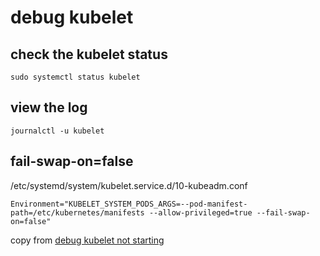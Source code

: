 # debug kubelet

## check the kubelet status

``` shell
sudo systemctl status kubelet
```

## view the log

```
journalctl -u kubelet
```

## fail-swap-on=false

/etc/systemd/system/kubelet.service.d/10-kubeadm.conf
```
Environment="KUBELET_SYSTEM_PODS_ARGS=--pod-manifest-path=/etc/kubernetes/manifests --allow-privileged=true --fail-swap-on=false"
```

copy from [debug kubelet not starting](https://serverfault.com/questions/877136/debug-kubelet-not-starting)
